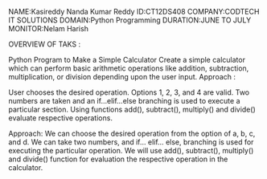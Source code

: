 NAME:Kasireddy Nanda Kumar Reddy 
ID:CT12DS408
COMPANY:CODTECH IT SOLUTIONS 
DOMAIN:Python Programming
DURATION:JUNE TO JULY 
MONITOR:Nelam Harish


OVERVIEW OF TAKS :

Python Program to Make a Simple Calculator
Create a simple calculator which can perform basic arithmetic operations like addition, subtraction, multiplication, or division depending upon the user input. Approach :

User chooses the desired operation. Options 1, 2, 3, and 4 are valid.
Two numbers are taken and an if…elif…else branching is used to execute a particular section.
Using functions add(), subtract(), multiply() and divide() evaluate respective operations.

Approach:
We can choose the desired operation from the option of a, b, c, and d.
We can take two numbers, and if… elif… else, branching is used for executing the particular operation.
We will use add(), subtract(), multiply() and divide() function for evaluation the respective operation in the calculator.
